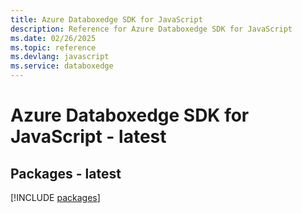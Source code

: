 ```yaml
---
title: Azure Databoxedge SDK for JavaScript
description: Reference for Azure Databoxedge SDK for JavaScript
ms.date: 02/26/2025
ms.topic: reference
ms.devlang: javascript
ms.service: databoxedge
---
```

# Azure Databoxedge SDK for JavaScript - latest
## Packages - latest
[!INCLUDE [packages](databoxedge-index.md)]